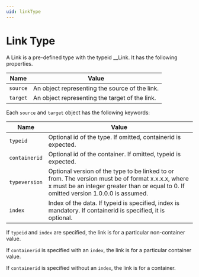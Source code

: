 ```yaml
---
uid: linkType
---
```


# Link Type

A Link is a pre-defined type with the typeid __Link. It has the following properties.

| Name | Value |
| --- | --- |
| `source` | An object representing the source of the link. |
| `target` | An object representing the target of the link. |

Each `source` and `target` object has the following keywords:

| Name | Value |
| --- | --- |
| `typeid` | Optional id of the type. If omitted, containerid is expected. |
| `containerid` | Optional id of the container. If omitted, typeid is expected. |
| `typeversion` | Optional version of the type to be linked to or from. The version must be of format x.x.x.x, where x must be an integer greater than or equal to 0. If omitted version 1.0.0.0 is assumed. |
| `index` | Index of the data. If typeid is specified, index is mandatory. If containerid is specified, it is optional. |


If `typeid` and `index` are specified, the link is for a particular non-container value.

If `containerid`  is specified with an `index`, the link is for a particular container value.

If `containerid`  is specified without an `index`, the link is for a container.